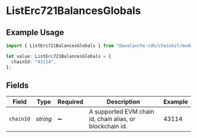 # ListErc721BalancesGlobals

## Example Usage

```typescript
import { ListErc721BalancesGlobals } from "@avalanche-sdk/chainkit/models/operations";

let value: ListErc721BalancesGlobals = {
  chainId: "43114",
};
```

## Fields

| Field                                                    | Type                                                     | Required                                                 | Description                                              | Example                                                  |
| -------------------------------------------------------- | -------------------------------------------------------- | -------------------------------------------------------- | -------------------------------------------------------- | -------------------------------------------------------- |
| `chainId`                                                | *string*                                                 | :heavy_minus_sign:                                       | A supported EVM chain id, chain alias, or blockchain id. | 43114                                                    |